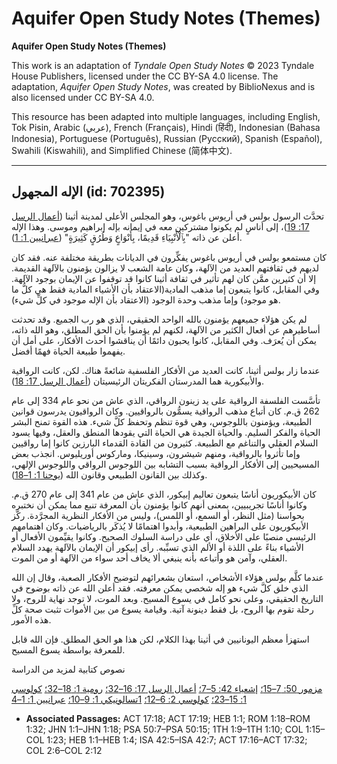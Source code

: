 # Aquifer Open Study Notes (Themes)

**Aquifer Open Study Notes (Themes)**

This work is an adaptation of *Tyndale Open Study Notes* © 2023 Tyndale House Publishers, licensed under the CC BY\-SA 4\.0 license. The adaptation, *Aquifer Open Study Notes*, was created by BiblioNexus and is also licensed under CC BY\-SA 4\.0\.

This resource has been adapted into multiple languages, including English, Tok Pisin, Arabic (عربي), French (Français), Hindi (हिंदी), Indonesian (Bahasa Indonesia), Portuguese (Português), Russian (Русский), Spanish (Español), Swahili (Kiswahili), and Simplified Chinese (简体中文).



--------------------------------

## الإله المجهول (id: 702395)

تحدَّث الرسول بولس في أريوس باغوس، وهو المجلس الأعلى لمدينة أثينا ([أعمال الرسل 17: 19](https://ref.ly/Acts17:19))، إلى أناسٍ لم يكونوا مشتركين معه في إيمانه بإله إبراهيم وموسى. وهذا الإله أعلن عن ذاته "بِٱلْأَنْبِيَاءِ قَدِيمًا، بِأَنْوَاعٍ وَطُرُقٍ كَثِيرَةٍ" ([عبرانيين 1: 1](https://ref.ly/Heb1:1)).

كان مستمعو بولس في أريوس باغوس يفكِّرون في الديانات بطريقة مختلفة عنه. فقد كان لديهم في ثقافتهم العديد من الآلهة، وكان عامة الشعب لا يزالون يؤمنون بالآلهة القديمة. إلا أن كثيرين ممَّن كان لهم تأثير في ثقافة أثينا كانوا قد توقفوا عن الإيمان بوجود الآلهة. وفي المقابل، كانوا يتبعون إما مذهب المادية(الاعتقاد بأن الأشياء المادية فقط هي كلُّ ما هو موجود) وإما مذهب وحدة الوجود (الاعتقاد بأن الإله موجود في كلِّ شيء).

لم يكن هؤلاء جميعهم يؤمنون بالله الواحد الحقيقي، الذي هو رب الجميع. وقد تحدثت أساطيرهم عن أفعال الكثير من الآلهة، لكنهم لم يؤمنوا بأن الحق المطلق، وهو الله ذاته، يمكن أن يُعرَف. وفي المقابل، كانوا يحبون دائمًا أن يناقشوا أحدث الأفكار، على أمل أن يفهموا طبيعة الحياة فهمًا أفضل.

عندما زار بولس أثينا، كانت العديد من الأفكار الفلسفية شائعةً هناك. لكن، كانت الرواقية والأبيكورية هما المدرستان الفكريتان الرئيسيتان ([أعمال الرسل 17: 18](https://ref.ly/Acts17:18)).

تأسَّست الفلسفة الرواقية على يد زينون الرواقي، الذي عاش من نحو عام 334 إلى عام 262 ق.م. كان أتباع مذهب الرواقية يسمُّون بالرواقيين. وكان الرواقيون يدرسون قوانين الطبيعة، ويؤمنون باللوجوس، وهي قوة تنظم وتحفظ كلَّ شيء. هذه القوة تمنح البشر الحياة والفكر السليم. والحياة الجيدة هي الحياة التي يقودها المنطق والعقل، وفيها يسود السلام العقلي والتناغم مع الطبيعة. كثيرون من القادة القدماء البارزين كانوا إما رواقيين وإما تأثروا بالرواقية، ومنهم شيشرون، وسينيكا، وماركوس أوريليوس. انجذب بعض المسيحيين إلى الأفكار الرواقية بسبب التشابه بين اللوجوس الرواقي واللوجوس الإلهي، وكذلك بين القانون الطبيعي وقانون الله ([يوحنا 1: 1–18](https://ref.ly/John1:1-John1:18)).

كان الأبيكوريون أناسًا يتبعون تعاليم إبيكور، الذي عاش من عام 341 إلى عام 270 ق.م. وكانوا أناسًا تجريبيين، بمعنى أنهم كانوا يؤمنون بأن المعرفة تنبع مما يمكن أن نختبره بحواسنا (مثل النظر، أو السمع، أو اللمس)، وليس من الأفكار النظرية المجرَّدة. ركَّز الأبيكوريون على البراهين الطبيعية، وأبدوا اهتمامًا لا يُذكَر بالرياضيات. وكان اهتمامهم الرئيسي منصبًا على الأخلاق، أي على دراسة السلوك الصحيح. وكانوا يقيِّمون الأفعال أو الأشياء بناءً على اللذة أو الألم الذي تسبِّبه. رأى إبيكور أن الإيمان بالآلهة يهدد السلام العقلي، وآمن هو وأتباعه بأنه ينبغي ألا يخاف أحد سواء من الآلهة أو من الموت.

عندما كلَّم بولس هؤلاء الأشخاص، استعان بشعرائهم لتوضيح الأفكار الصعبة، وقال إن الله الذي خلق كلَّ شيء هو إله شخصي يمكن معرفته. فقد أعلن الله عن ذاته بوضوح في التاريخ الحقيقي، وعلى نحو كامل في يسوع المسيح. وبعد الموت، لا توجد نهاية للروح، ولا رحلة تقوم بها الروح، بل فقط دينونة آتية. وقيامة يسوع من بين الأموات تثبت صحة كلِّ هذه الأمور.

استهزأ معظم اليونانيين في أثينا بهذا الكلام، لكن هذا هو الحق المطلق. فإن الله قابل للمعرفة بواسطة يسوع المسيح.

نصوص كتابية لمزيد من الدراسة

[مزمور 50: 7–15؛](https://ref.ly/Ps50:7-Ps50:15) [إشعياء 42: 5–7؛](https://ref.ly/Isa42:5-Isa42:7) [أعمال الرسل 17: 16–32؛](https://ref.ly/Acts17:16-Acts17:32) [رومية 1: 18–32؛](https://ref.ly/Rom1:18-Rom1:32) [كولوسي 1: 15–23؛](https://ref.ly/Col1:15-Col1:23) [كولوسي 2: 6–12؛](https://ref.ly/Col2:6-Col2:12) [1تسالونيكي 1: 9–10؛](https://ref.ly/1Thess1:9-1Thess1:10) [عبرانيين 1: 1–4](https://ref.ly/Heb1:1-Heb1:4)

* **Associated Passages:** ACT 17:18; ACT 17:19; HEB 1:1; ROM 1:18–ROM 1:32; JHN 1:1–JHN 1:18; PSA 50:7–PSA 50:15; 1TH 1:9–1TH 1:10; COL 1:15–COL 1:23; HEB 1:1–HEB 1:4; ISA 42:5–ISA 42:7; ACT 17:16–ACT 17:32; COL 2:6–COL 2:12

